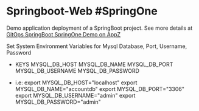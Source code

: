 # Springboot-Web #SpringOne

Demo application deployment of a SpringBoot project.
See more details at [GitOps SpringBoot SpringOne Demo on AppZ](https://www.ecloudcontrol.com/)

Set System Environment Variables for Mysql Database, Port, Username, Password

- KEYS
    MYSQL_DB_HOST
    MYSQL_DB_NAME
    MYSQL_DB_PORT
    MYSQL_DB_USERNAME
    MYSQL_DB_PASSWORD

- i.e:
export MYSQL_DB_HOST="localhost"
export MYSQL_DB_NAME="accountdb"
export MYSQL_DB_PORT="3306"
export MYSQL_DB_USERNAME="admin"
export MYSQL_DB_PASSWORD="admin"
